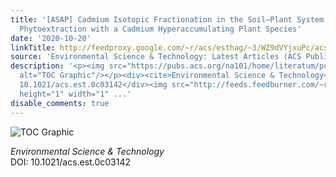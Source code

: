 ```yaml
---
title: '[ASAP] Cadmium Isotopic Fractionation in the Soil–Plant System during Repeated
  Phytoextraction with a Cadmium Hyperaccumulating Plant Species'
date: '2020-10-20'
linkTitle: http://feedproxy.google.com/~r/acs/esthag/~3/WZ9dVYjxuPc/acs.est.0c03142
source: 'Environmental Science & Technology: Latest Articles (ACS Publications)'
description: '<p><img src="https://pubs.acs.org/na101/home/literatum/publisher/achs/journals/content/esthag/0/esthag.ahead-of-print/acs.est.0c03142/20201020/images/medium/es0c03142_0005.gif"
  alt="TOC Graphic"/></p><div><cite>Environmental Science & Technology</cite></div><div>DOI:
  10.1021/acs.est.0c03142</div><img src="http://feeds.feedburner.com/~r/acs/esthag/~4/WZ9dVYjxuPc"
  height="1" width="1" ...'
disable_comments: true
---
```

<p><img src="https://pubs.acs.org/na101/home/literatum/publisher/achs/journals/content/esthag/0/esthag.ahead-of-print/acs.est.0c03142/20201020/images/medium/es0c03142_0005.gif" alt="TOC Graphic"/></p><div><cite>Environmental Science & Technology</cite></div><div>DOI: 10.1021/acs.est.0c03142</div><img src="http://feeds.feedburner.com/~r/acs/esthag/~4/WZ9dVYjxuPc" height="1" width="1" ...